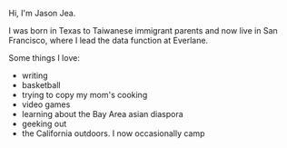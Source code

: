Hi, I'm Jason Jea. 

I was born in Texas to Taiwanese immigrant parents and now live in San Francisco, where I lead the data function at Everlane. 

Some things I love:
- writing
- basketball
- trying to copy my mom's cooking
- video games
- learning about the Bay Area asian diaspora
- geeking out
- the California outdoors. I now occasionally camp 
